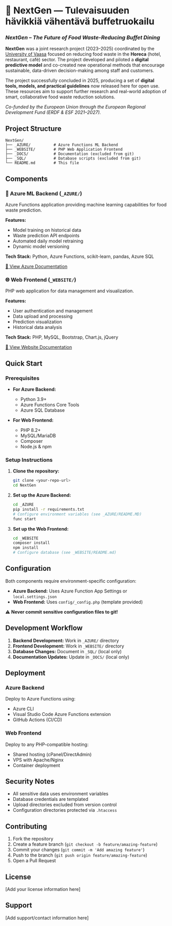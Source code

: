 # 🥗 NextGen — Tulevaisuuden hävikkiä vähentävä buffetruokailu  
### *NextGen – The Future of Food Waste-Reducing Buffet Dining*

**NextGen** was a joint research project (2023–2025) coordinated by the [University of Vaasa](https://www.uwasa.fi/en/tutkimus/hankkeet/nextgen) focused on reducing food waste in the **Horeca** (hotel, restaurant, café) sector. The project developed and piloted a **digital predictive model** and co-created new operational methods that encourage sustainable, data-driven decision-making among staff and customers.

The project successfully concluded in 2025, producing a set of **digital tools, models, and practical guidelines** now released here for open use. These resources aim to support further research and real-world adoption of smart, collaborative food waste reduction solutions.

*Co-funded by the European Union through the European Regional Development Fund (ERDF & ESF 2021–2027).*


## Project Structure

```
NextGen/
├── _AZURE/          # Azure Functions ML Backend
├── _WEBSITE/        # PHP Web Application Frontend
├── _DOCS/           # Documentation (excluded from git)
├── _SQL/            # Database scripts (excluded from git)
└── README.md        # This file
```

## Components

### 🤖 Azure ML Backend (`_AZURE/`)
Azure Functions application providing machine learning capabilities for food waste prediction.

**Features:**
- Model training on historical data
- Waste prediction API endpoints
- Automated daily model retraining
- Dynamic model versioning

**Tech Stack:** Python, Azure Functions, scikit-learn, pandas, Azure SQL

[📖 View Azure Documentation](./_AZURE/README.MD)

### 🌐 Web Frontend (`_WEBSITE/`)
PHP web application for data management and visualization.

**Features:**
- User authentication and management
- Data upload and processing
- Prediction visualization
- Historical data analysis

**Tech Stack:** PHP, MySQL, Bootstrap, Chart.js, jQuery

[📖 View Website Documentation](./_WEBSITE/README.md)

## Quick Start

### Prerequisites
- **For Azure Backend:**
  - Python 3.9+
  - Azure Functions Core Tools
  - Azure SQL Database
  
- **For Web Frontend:**
  - PHP 8.2+
  - MySQL/MariaDB
  - Composer
  - Node.js & npm

### Setup Instructions

1. **Clone the repository:**
   ```bash
   git clone <your-repo-url>
   cd NextGen
   ```

2. **Set up the Azure Backend:**
   ```bash
   cd _AZURE
   pip install -r requirements.txt
   # Configure environment variables (see _AZURE/README.MD)
   func start
   ```

3. **Set up the Web Frontend:**
   ```bash
   cd _WEBSITE
   composer install
   npm install
   # Configure database (see _WEBSITE/README.md)
   ```

## Configuration

Both components require environment-specific configuration:

- **Azure Backend:** Uses Azure Function App Settings or `local.settings.json`
- **Web Frontend:** Uses `config/_config.php` (template provided)

⚠️ **Never commit sensitive configuration files to git!**

## Development Workflow

1. **Backend Development:** Work in `_AZURE/` directory
2. **Frontend Development:** Work in `_WEBSITE/` directory
3. **Database Changes:** Document in `_SQL/` (local only)
4. **Documentation Updates:** Update in `_DOCS/` (local only)

## Deployment

### Azure Backend
Deploy to Azure Functions using:
- Azure CLI
- Visual Studio Code Azure Functions extension
- GitHub Actions (CI/CD)

### Web Frontend
Deploy to any PHP-compatible hosting:
- Shared hosting (cPanel/DirectAdmin)
- VPS with Apache/Nginx
- Container deployment

## Security Notes

- All sensitive data uses environment variables
- Database credentials are templated
- Upload directories excluded from version control
- Configuration directories protected via `.htaccess`

## Contributing

1. Fork the repository
2. Create a feature branch (`git checkout -b feature/amazing-feature`)
3. Commit your changes (`git commit -m 'Add amazing feature'`)
4. Push to the branch (`git push origin feature/amazing-feature`)
5. Open a Pull Request

## License

[Add your license information here]

## Support

[Add support/contact information here]
